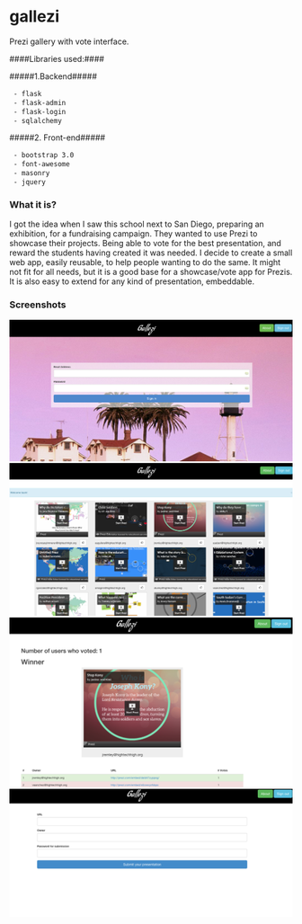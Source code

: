 gallezi
=======

Prezi gallery with vote interface.


####Libraries used:####

#####1.Backend#####

     - flask
     - flask-admin
     - flask-login
     - sqlalchemy

#####2. Front-end#####

     - bootstrap 3.0
     - font-awesome
     - masonry
     - jquery


### What it is? ###
I got the idea when I saw this school next to San Diego, preparing an exhibition, for a fundraising campaign. They wanted to use Prezi to showcase their projects. Being able to vote for the best presentation, and reward the students having created it was needed.
I decide to create a small web app, easily reusable, to help people wanting to do the same.
It might not fit for all needs, but it is a good base for a showcase/vote app for Prezis.
It is also easy to extend for any kind of presentation, embeddable.


### Screenshots ###
![Login](screenshots/login.png)
![Home](screenshots/home_2.png)
![Results](screenshots/results.png)
![Submit presentation](screenshots/submit_presentation.png)
